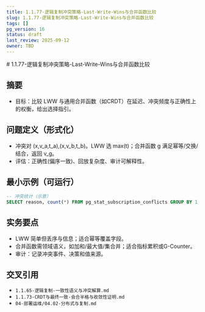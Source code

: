 ```yaml
---
title: 1.1.77-逻辑复制冲突策略-Last-Write-Wins与合并函数比较
slug: 1.1.77-逻辑复制冲突策略-Last-Write-Wins与合并函数比较
tags: []
pg_version: 16
status: draft
last_review: 2025-09-12
owner: TBD
---
```


﻿# 1.1.77-逻辑复制冲突策略-Last-Write-Wins与合并函数比较

## 摘要

- 目标：比较 LWW 与通用合并函数（如CRDT）在延迟、冲突频度与正确性上的权衡，给出选择指引。

## 问题定义（形式化）

- 冲突对 (x,v_a,t_a),(x,v_b,t_b)。LWW 选 max(t)；合并函数 g 满足幂等/交换/结合，返回 v_g。
- 评估：正确性(偏序一致)、回放复杂度、审计可解释性。

## 最小示例（可运行）

```sql
-- 冲突统计（示意）
SELECT reason, count(*) FROM pg_stat_subscription_conflicts GROUP BY 1;
```

## 实务要点

- LWW 简单但丢序与信息；适合幂等覆盖字段。
- 合并函数需领域语义，如加和/最大值/集合并；适合指标累积或G-Counter。
- 审计：记录冲突事件、决策和值来源。

## 交叉引用

- `1.1.65-逻辑复制-一致性语义与冲突解算.md`
- `1.1.73-CRDT与最终一致-会合半格与收敛性证明.md`
- `04-部署运维/04.02-分布式与复制.md`

